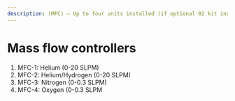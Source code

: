```yaml
---
description: (MFC) – Up to four units installed (if optional 02 kit installed)
---
```


# Mass flow controllers

1. MFC-1: Helium (0-20 SLPM)
2. MFC-2: Helium/Hydrogen (0-20 SLPM)
3. MFC-3: Nitrogen (0-0.3 SLPM)
4. MFC-4: Oxygen (0-0.3 SLPM
